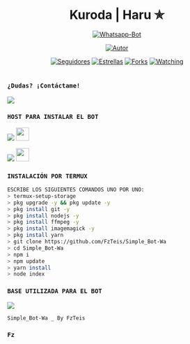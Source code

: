 <h1 align='center'> Kuroda | Haru ✯</h1>

<div align="center">

<a href="#"><img title="Whatsapp-Bot" src="https://img.shields.io/badge/Whatsapp Bot-green?colorA=%23ff0000&colorB=%23017e40&style=for-the-badge"></a>
</p>
<p align="center">
<a href="https://github.com/Crissdai"><img title="Autor" src="https://img.shields.io/badge/FzTeis-red.svg?style=for-the-badge&logo=github"></a>
</p>
<p align="center">
<a href="https://github.com/FzTeis/followes"><img title="Seguidores" src="https://img.shields.io/github/followers/FzTeis?color=green&style=flat-square"></a>
<a href="https://github.com/FzTeis/Simple_Bot-Wa/stargazers/"><img title="Estrellas" src="https://img.shields.io/github/stars/FzTeis/Simple_Bot-Wa?color=red&style=flat-square"></a>
<a href="https://github.com/FzTeis/Simple_Bot-Wa/network/members"><img title="Forks" src="https://img.shields.io/github/forks/FzTeis/Simple_Bot-Wa?color=red&style=flat-square"></a>
<a href="https://github.com/FzTeis/Simple_Bot-Wa/watchers"><img title="Watching" src="https://img.shields.io/github/watchers/FzTeis/Simple_Bot-Wa?label=Visitantes&color=blue&style=flat-square"></a>
</p>
<h1 align="center"></h1>
  </div>
  
### `¿Dudas? ¡Contáctame!`
<a href="http://wa.me/522431268546" target="blank"><img src="https://img.shields.io/badge/FzTeis-25D366?style=for-the-badge&logo=whatsapp&logoColor=white" />
  </a>
  
 
  
### `HOST PARA INSTALAR EL BOT`
  <p align="hihg">   
<p align="hihg">   
<a href="https://dash.boxmineworld.com/login" target="_blank"> <img src="https://img.shields.io/badge/-Boxmineworld-%23E4405F?style=for-the-badge&logo=Boxmineworld&logoColor=black" target="_blank"></a> <img src="https://github.com/DIEGO-OFC/DORRAT-BOT-MD/blob/main/galeria/Boxmine.png" height="30px">
<p align="hihg">   
<a href="https://www.mediafire.com/file/nbe32g0kjl99yul/Termux_0.119.1.apk/file
" target="_blank"> <img src="https://img.shields.io/badge/-DESCARGAR_TERMUX-%23E4405F?style=for-the-badge&logo=DESCARGAR_TERMUX&logoColor=black" target="_blank"></a> <img src="https://github.com/DIEGO-OFC/DORRAT-BOT-MD/blob/main/galeria/unnamed.png" height="30px">

### `INSTALACIÓN POR TERMUX`
```bash
ESCRIBE LOS SIGUIENTES COMANDOS UNO POR UNO:
> termux-setup-storage
> pkg upgrade -y && pkg update -y
> pkg install git -y
> pkg install nodejs -y
> pkg install ffmpeg -y
> pkg install imagemagick -y
> pkg install yarn
> git clone https://github.com/FzTeis/Simple_Bot-Wa
> cd Simple_Bot-Wa
> npm i
> npm update
> yarn install
> node index
```

### `BASE UTILIZADA PARA EL BOT`
<a href="https://github.com/FG98F/dylux-fg" target="blank"><img src="https://img.shields.io/badge/Dylux_Bot-25D366?style=for-the-badge&logo=github&logoColor=white" />
  </a>

`Simple_Bot-Wa _ By FzTeis`
  ### `Fz`

